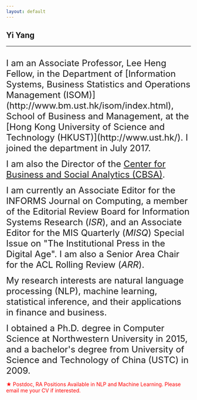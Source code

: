 ```yaml
---
layout: default
---
```


## Yi Yang

***

<br>
<span style="font-size:24px;">I am an Associate Professor, Lee Heng Fellow, in the Department of [Information Systems, Business Statistics and Operations Management (ISOM)](http://www.bm.ust.hk/isom/index.html), School of Business and Management, at the [Hong Kong University of Science and Technology (HKUST)](http://www.ust.hk/). I joined the department in July 2017.  </span><br>

<span style="font-size:24px;">I am also the Director of the [Center for Business and Social Analytics (CBSA)](https://cbsa.hkust.edu.hk/).</span><br>

<span style="font-size:24px;">I am currently an Associate Editor for the INFORMS Journal on Computing, a member of the Editorial Review Board for Information Systems Research (*ISR*), and an Associate Editor for the MIS Quarterly (*MISQ*) Special Issue on "The Institutional Press in the Digital Age". I am also a Senior Area Chair for the ACL Rolling Review (*ARR*). </span><br>

<span style="font-size:24px;">My research interests are natural language processing (NLP), machine learning, statistical inference, and their applications in finance and business.  </span><br>

<span style="font-size:24px;">I obtained a Ph.D. degree in Computer Science at Northwestern University in 2015, and a bachelor's degree from University of Science and Technology of China (USTC) in 2009.</span><br>

<!--<span style="font-size:24px;">I interned at IBM T.J.Watson Research and Amazon AWS. </span><br>

<span style="font-size:24px;">I have been consulting for a leading hedge fund firm on financial NLP topics since 2021.<br> Prior to that, I was a research associate at University of Illinois at Urbana-Champaign.
</span>-->


<span style="color:red;">&#9733; Postdoc, RA Positions Available in NLP and Machine Learning. Please email me your CV if interested.<br>
</span>

